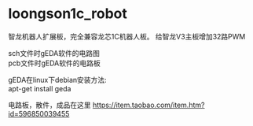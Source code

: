 # loongson1c_robot

智龙机器人扩展板，完全兼容龙芯1C机器人板。 
给智龙V3主板增加32路PWM  
  
sch文件时gEDA软件的电路图  
pcb文件时gEDA软件的电路板  
  
gEDA在linux下debian安装方法:  
apt-get install geda 

电路板，散件，成品在这里
https://item.taobao.com/item.htm?id=596850039455 
